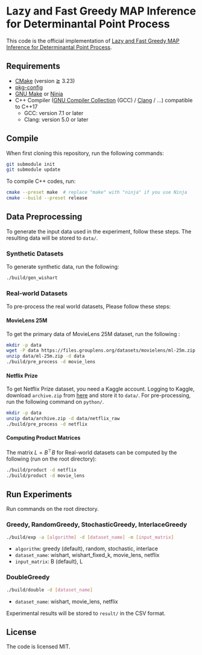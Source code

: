 # Lazy and Fast Greedy MAP Inference for Determinantal Point Process

This code is the official implementation of [Lazy and Fast Greedy MAP Inference for Determinantal Point Process]().

## Requirements

- [CMake](https://cmake.org/) (version ≧ 3.23)
- [pkg-config](https://www.freedesktop.org/wiki/Software/pkg-config/)
- [GNU Make](https://www.gnu.org/software/make/) or [Ninja](https://ninja-build.org/)
- C++ Compiler ([GNU Compiler Collection](https://gcc.gnu.org/) (GCC) / [Clang](https://clang.llvm.org/) / ...) compatible to C++17
  - GCC: version 7.1 or later
  - Clang: version 5.0 or later

## Compile

When first cloning this repository, run the following commands:

```sh
git submodule init
git submodule update
```

To compile C++ codes, run:

```sh
cmake --preset make  # replace "make" with "ninja" if you use Ninja
cmake --build --preset release
```

## Data Preprocessing

To generate the input data used in the experiment, follow these steps.
The resulting data will be stored to `data/`.

### Synthetic Datasets

To generate synthetic data, run the following:

```sh
./build/gen_wishart
```

### Real-world Datasets

To pre-process the real world datasets,
Please follow these steps:

#### MovieLens 25M

To get the primary data of MovieLens 25M dataset, run the following :

```sh
mkdir -p data
wget -P data https://files.grouplens.org/datasets/movielens/ml-25m.zip
unzip data/ml-25m.zip -d data
./build/pre_process -d movie_lens
```

#### Netflix Prize

To get Netflix Prize dataset, you need a Kaggle account.
Logging to Kaggle, download `archive.zip` from [here](https://www.kaggle.com/datasets/netflix-inc/netflix-prize-data) and store it to `data/`.
For pre-processing, run the following command on `python/`.

```sh
mkdir -p data
unzip data/archive.zip -d data/netflix_raw
./build/pre_process -d netflix 
```

#### Computing Product Matrices

The matrix $L = B^\top B$ for Real-world datasets can be computed by the following (run on the root directory):

```sh
./build/product -d netflix
./build/product -d movie_lens
```

## Run Experiments

Run commands on the root directory.

### Greedy, RandomGreedy, StochasticGreedy, InterlaceGreedy

```sh
./build/exp -a [algorithm] -d [dataset_name] -m [input_matrix]
```

- `algorithm`: greedy (default), random, stochastic, interlace
- `dataset_name`: wishart, wishart_fixed_k, movie_lens, netflix
- `input_matrix`: B (default), L

### DoubleGreedy

```sh
./build/double -d [dataset_name]
```

- `dataset_name`: wishart, movie_lens, netflix

Experimental results will be stored to `result/` in the CSV format.

## License

The code is licensed MIT.

